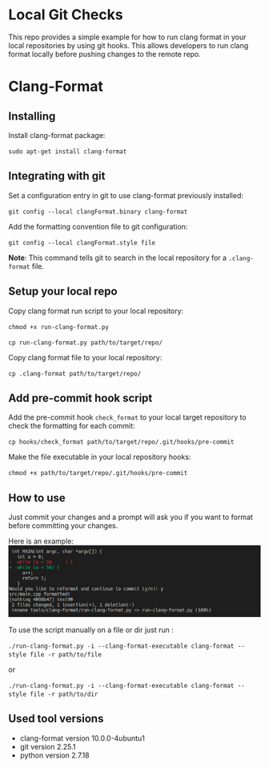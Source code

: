 # Local Git Checks
This repo provides a simple example for how to run clang format in your local repositories by using git hooks. This allows developers to run clang format locally before pushing changes to the remote repo.
# Clang-Format

## Installing 

Install clang-format package:

`sudo apt-get install clang-format`

## Integrating with git

Set a configuration entry in git to use clang-format previously installed:

`git config --local clangFormat.binary clang-format`

Add the formatting convention file to git configuration:

`git config --local clangFormat.style file`

**Note**: This command tells git to search in the local repository for a `.clang-format` file.

## Setup your local repo 

Copy clang format run script to your local repository:

`chmod +x run-clang-format.py`

`cp run-clang-format.py path/to/target/repo/`

Copy clang format file to your local repository:

`cp .clang-format path/to/target/repo/`


## Add pre-commit hook script

Add the pre-commit hook `check_format` to your local target repository to check the formatting for each commit:

`cp hooks/check_format path/to/target/repo/.git/hooks/pre-commit`

Make the file executable in your local repository hooks:

`chmod +x path/to/target/repo/.git/hooks/pre-commit`

## How to use

Just commit your changes and a prompt will ask you if you want to format before committing your changes.

Here is an example:
![](figures/script_example.png)


To use the script manually on a file or dir just run :

`./run-clang-format.py -i --clang-format-executable clang-format --style file -r path/to/file`

or 

`./run-clang-format.py -i --clang-format-executable clang-format --style file -r path/to/dir`

## Used tool versions

- clang-format version 10.0.0-4ubuntu1
- git version 2.25.1
- python version 2.7.18
